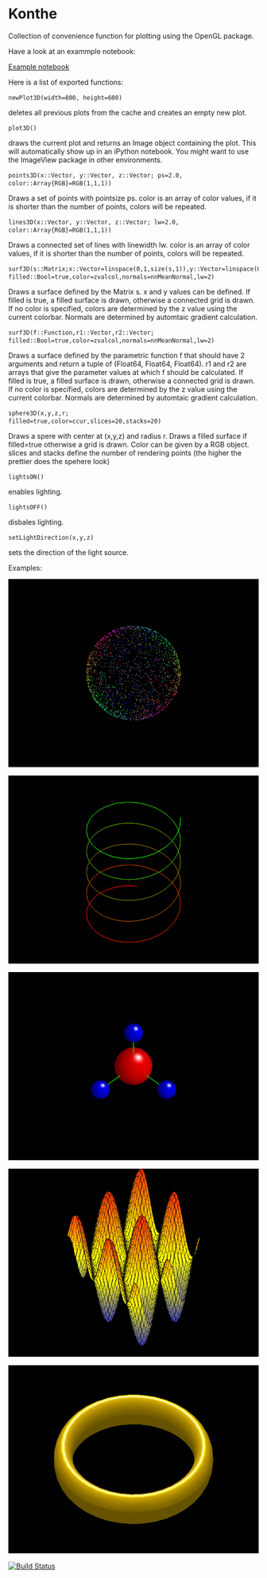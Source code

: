 # Konthe

Collection of convenience function for plotting using the OpenGL package.

Have a look at an exammple notebook:

[Example notebook](https://rawgithub.com/meggart/Konthe/master/examples/KontheExamples.html)

Here is a list of exported functions:

    newPlot3D(width=800, height=600)

deletes all previous plots from the cache and creates an empty new plot. 

    plot3D()

draws the current plot and returns an Image object containing the plot. This will automatically show up in an iPython notebook. 
You might want to use the ImageView package in other environments. 

    points3D(x::Vector, y::Vector, z::Vector; ps=2.0, color::Array{RGB}=RGB(1,1,1))

Draws a set of points with pointsize ps. color is an array of color values, if it is shorter than the number of points, colors will be repeated. 

    lines3D(x::Vector, y::Vector, z::Vector; lw=2.0, color::Array{RGB}=RGB(1,1,1))

Draws a connected set of lines with linewidth lw. color is an array of color values, if it is shorter than the number of points, colors will be repeated. 

    surf3D(s::Matrix;x::Vector=linspace(0,1,size(s,1)),y::Vector=linspace(0,1,size(s,2)),
	filled::Bool=true,color=zvalcol,normals=nnMeanNormal,lw=2)

Draws a surface defined by the Matrix s. x and y values can be defined. If filled is true, a filled surface is drawn, otherwise a connected grid is drawn. If no color is specified, colors are determined by the z value using the current colorbar. Normals are determined by automtaic gradient calculation. 

    surf3D(f::Function,r1::Vector,r2::Vector;
    filled::Bool=true,color=zvalcol,normals=nnMeanNormal,lw=2)

Draws a surface defined by the parametric function f that should have 2 arguments and return a tuple of (Float64, Float64, Float64). r1 and r2 are arrays that give the parameter values at which f should be calculated. If filled is true, a filled surface is drawn, otherwise a connected grid is drawn. If no color is specified, colors are determined by the z value using the current colorbar. Normals are determined by automtaic gradient calculation. 

    sphere3D(x,y,z,r;
	filled=true,color=ccur,slices=20,stacks=20)

Draws a spere with center at (x,y,z) and radius r. Draws a filled surface if filled=true otherwise a grid is drawn. Color can be given by a RGB object. slices and stacks define the number of rendering points (the higher the prettier does the spehere look)

    lightsON()

enables lighting.

    lightsOFF()

disbales lighting. 

	setLightDirection(x,y,z)

sets the direction of the light source. 

Examples:

![Fig1](https://github.com/meggart/Konthe/blob/master/examples/fig1.png?raw=true)

![Fig2](https://github.com/meggart/Konthe/blob/master/examples/fig2.png?raw=true)

![Fig3](https://github.com/meggart/Konthe/blob/master/examples/fig3.png?raw=true)

![Fig4](https://github.com/meggart/Konthe/blob/master/examples/fig4.png?raw=true)

![Fig5](https://github.com/meggart/Konthe/blob/master/examples/fig5.png?raw=true)

[![Build Status](https://travis-ci.org/meggart/glPlot.jl.png)](https://travis-ci.org/meggart/glPlot.jl)
